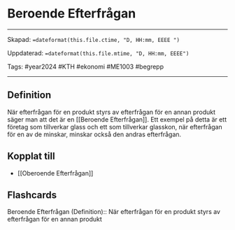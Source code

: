 # Beroende Efterfrågan

---
Skapad: `=dateformat(this.file.ctime, "D, HH:mm, EEEE ")`

Uppdaterad: `=dateformat(this.file.mtime, "D, HH:mm, EEEE")`

Tags: #year2024 #KTH #ekonomi #ME1003 #begrepp

---

## Definition

När efterfrågan för en produkt styrs av efterfrågan för en annan produkt säger man att det är en [[Beroende Efterfrågan]]. Ett exempel på detta är ett företag som tillverkar glass och ett som tillverkar glasskon, när efterfrågan för en av de minskar, minskar också den andras efterfrågan.

## Kopplat till

- [[Oberoende Efterfrågan]]

## Flashcards

Beroende Efterfrågan (Definition):: När efterfrågan för en produkt styrs av efterfrågan för en annan produkt
<!--SR:!2024-02-11,3,250!2024-02-27,12,270-->
